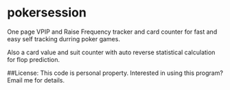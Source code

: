 # pokersession
One page VPIP and Raise Frequency tracker and card counter for fast and easy self tracking durring poker games.

Also a card value and suit counter with auto reverse statistical calculation for flop prediction.

##License: This code is personal property. Interested in using this program? Email me for details.
